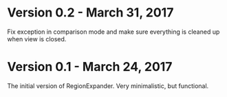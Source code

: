 # Version 0.2 - March 31, 2017

Fix exception in comparison mode and make sure everything is cleaned up when view is closed.

# Version 0.1 - March 24, 2017

The initial version of RegionExpander. Very minimalistic, but functional.
